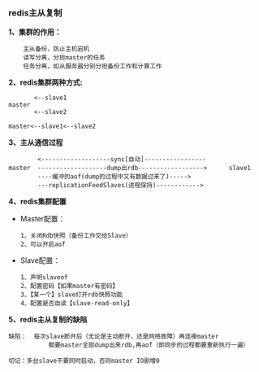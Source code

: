 ### redis主从复制

**1、集群的作用：**

		主从备份，防止主机宕机
		读写分离，分担master的任务
		任务分离，如从服务器分别分担备份工作和计算工作
	
**2、redis集群两种方式:**


		   <--slave1
	master                     
		   <--slave2
		
	master<--slave1<--slave2
	
		
**3、主从通信过程**

			<-------------------sync[自动]-----------------
	master  -------------------dump出rdb------------------>   	slave1
			----缓冲的aof(dump的过程中又有数据过来了)----->
			---replicationFeedSlaves(进程保持)------------>
	
**4、redis集群配置**

- Master配置： 
 
      1、关闭Rdb快照（备份工作交给Slave）
      2、可以开启aof

- Slave配置：

      1、声明slaveof
      2、配置密码【如果master有密码】
      3、【某一个】slave打开rdb快照功能
      4、配置是否自读【slave-read-only】
	
**5、redis主从复制的缺陷**

    缺陷：  每次slave断开后（无论是主动断开，还是网络故障）再连接master
		       都要master全部dump出来rdb,再aof（即同步的过程都要重新执行一遍）
				
    切记：多台slave不要同时启动，否则master IO剧增0


